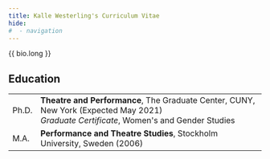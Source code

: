 ```yaml
---
title: Kalle Westerling's Curriculum Vitae
hide:
#  - navigation
---
```


{{ bio.long }}

## Education

|  |  |
|--------|-------
| Ph.D. | **Theatre and Performance**, The Graduate Center, CUNY, New York (Expected May 2021)<br />_Graduate Certificate_, Women's and Gender Studies |
| M.A. | **Performance and Theatre Studies**, Stockholm University, Sweden (2006)

